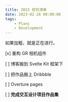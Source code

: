 ```yaml
---
title: 2023 挖坑清单
date: 2023-02-28 00:00:00
tags:
    - Plans
    - Development
---
```


如果加粗，就是正在进行。

[x]  重构 GR 相机组件

[ ]  博客搬到 Svelte Kit 框架下

[ ]  把作品搬上 Dribbble

[ ]  Overture pages

[ ]  **完成交互设计项目作品集**
